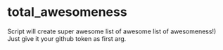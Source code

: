 # total_awesomeness

Script will create super awesome list of awesome list of awesomeness!)
Just give it your github token as first arg.
